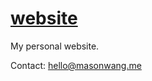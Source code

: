 # [website](masonwang.me)

My personal website.

Contact: [hello@masonwang.me](mailto:hello@masonwang.me)
